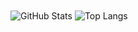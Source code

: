 <img align="center" alt="GitHub Stats" src="https://github-readme-stats.vercel.app/api?username=haohaoqian&theme=tokyonight&show_icons=true&include_all_commits=true" />
<img align="center" alt="Top Langs" src="https://github-readme-stats.vercel.app/api/top-langs/?username=haohaoqian&theme=tokyonight"&hide=jupyter%20notebook/>
